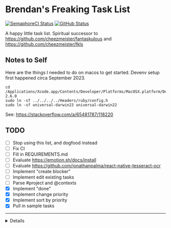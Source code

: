 
# Brendan's Freaking Task List
[![SemaphoreCI Status](https://cheezmeister.semaphoreci.com/badges/bftl/branches/master.svg)][semaphoreci]
[![GitHub Status](https://github.com/cheezmeister/bftl/actions/workflows/node.js.yml/badge.svg)][workflows]

[workflows]: https://github.com/Cheezmeister/bftl/actions/workflows/node.js.yml
[semaphoreci]: https://cheezmeister.semaphoreci.com/projects/bftl

A happy little task list. Spiritual successor to https://github.com/cheezmeister/fantaskulous and https://github.com/cheezmeister/fkls

## Notes to Self

Here are the things I needed to do on macos to get started. Devenv setup first happened circa September 2023.

```console
cd /Applications/Xcode.app/Contents/Developer/Platforms/MacOSX.platform/Developer/SDKs/MacOSX.sdk/System/Library/Frameworks/Ruby.framework/Versions/2.6/usr/include/ruby-2.6.0
sudo ln -sf ../../../../Headers/ruby/config.h
sudo ln -sf universal-darwin23 universal-darwin22
```

See: https://stackoverflow.com/a/65481787/118220

## TODO


- [ ] Stop using this list, and dogfood instead
- [ ] Fix CI
- [ ] Fill in REQUIREMENTS.md
- [ ] Evaluate https://emotion.sh/docs/install
- [ ] Evaluate https://github.com/jonathanpalma/react-native-tesseract-ocr
- [ ] Implement "create blocker"
- [ ] Implement edit existing tasks
- [ ] Parse #project and @contexts
- [x] Implement "done"
- [x] Implement change priority
- [x] Implement sort by priority
- [x] Pull in sample tasks

---

<details> 

   This is a new [**React Native**](https://reactnative.dev) project, bootstrapped using [`@react-native-community/cli`](https://github.com/react-native-community/cli).

# Getting Started

>**Note**: Make sure you have completed the [React Native - Environment Setup](https://reactnative.dev/docs/environment-setup) instructions till "Creating a new application" step, before proceeding.

## Step 1: Start the Metro Server

First, you will need to start **Metro**, the JavaScript _bundler_ that ships _with_ React Native. Use `npm start`

## Step 2: Start your Application

Press `i` or `a` as prompted by Metro to run an iOS or Android emulator.

## Step 3: Modifying your App

Now that you have successfully run the app, let's modify it.

1. Open `App.tsx` in your text editor of choice and edit some lines.
2. For **Android**: Press the <kbd>R</kbd> key twice or select **"Reload"** from the **Developer Menu** (<kbd>Ctrl</kbd> + <kbd>M</kbd> (on Window and Linux) or <kbd>Cmd ⌘</kbd> + <kbd>M</kbd> (on macOS)) to see your changes!

   For **iOS**: Hit <kbd>Cmd ⌘</kbd> + <kbd>R</kbd> in your iOS Simulator to reload the app and see your changes!

## Congratulations! :tada:

You've successfully run and modified your React Native App. :partying_face:

### Now what?

- If you want to add this new React Native code to an existing application, check out the [Integration guide](https://reactnative.dev/docs/integration-with-existing-apps).
- If you're curious to learn more about React Native, check out the [Introduction to React Native](https://reactnative.dev/docs/getting-started).

# Troubleshooting

If you can't get this to work, see the [Troubleshooting](https://reactnative.dev/docs/troubleshooting) page.

# Learn More

To learn more about React Native, take a look at the following resources:

- [React Native Website](https://reactnative.dev) - learn more about React Native.
- [Getting Started](https://reactnative.dev/docs/environment-setup) - an **overview** of React Native and how setup your environment.
- [Learn the Basics](https://reactnative.dev/docs/getting-started) - a **guided tour** of the React Native **basics**.
- [Blog](https://reactnative.dev/blog) - read the latest official React Native **Blog** posts.
- [`@facebook/react-native`](https://github.com/facebook/react-native) - the Open Source; GitHub **repository** for React Native.

</details>

